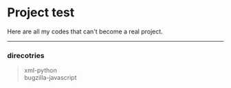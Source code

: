 # Project test    

Here are all my codes that can't become a real project.    

----
### direcotries    

> xml-python    
> bugzilla-javascript    

